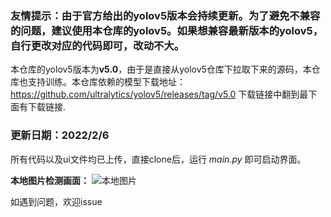 ### 友情提示：由于官方给出的yolov5版本会持续更新。为了避免不兼容的问题，建议使用本仓库的yolov5。如果想兼容最新版本的yolov5，自行更改对应的代码即可，改动不大。
本仓库的yolov5版本为**v5.0**，由于是直接从yolov5仓库下拉取下来的源码，本仓库也支持训练。本仓库依赖的模型下载地址：https://github.com/ultralytics/yolov5/releases/tag/v5.0
下载链接中翻到最下面有下载链接.

### 更新日期：2022/2/6

所有代码以及ui文件均已上传，直接clone后，运行 *main.py* 即可启动界面。

**本地图片检测画面：**
![本地图片](https://github.com/Javacr/PyQt5-YOLOv5/blob/v3.0/imgs/%E5%9B%BE%E7%89%87.png)

如遇到问题，欢迎issue
